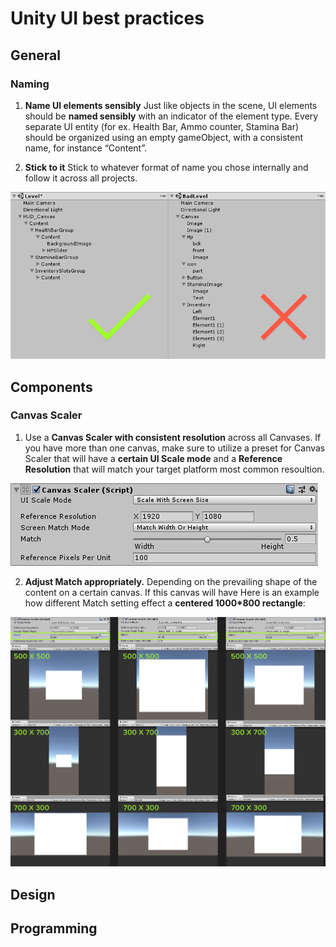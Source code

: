 
# Unity UI best practices
## General
### Naming
1. __Name UI elements sensibly__
Just like objects in the scene, UI elements should be **named sensibly** with an indicator of the element type.
Every separate UI entity (for ex. Health Bar, Ammo counter, Stamina Bar) should be organized using an empty gameObject, with a consistent name, for instance “Content”.

2. __Stick to it__
Stick to whatever format of name you chose internally and follow it across all projects.

![Alt](element_naming.png)
## Components
### Canvas Scaler
1. Use a **Canvas Scaler with consistent resolution** across all Canvases. 
If you have more than one canvas, make sure to utilize a preset for Canvas Scaler that will have a **certain UI Scale mode** and a **Reference Resolution** that will match your target platform most common resoultion.  

![Alt](canvas_scaler.png)


2. **Adjust Match appropriately.** Depending on the prevailing shape of the content on a certain canvas. If this canvas will have
Here is an example how different Match setting effect a **centered 1000*800 rectangle**:

![Alt](match_example.png)
## Design
## Programming

<!--stackedit_data:
eyJoaXN0b3J5IjpbLTY4NTQ3MzEzMiwxNTQwNzY4MjcxLDc3Nj
E3NjYyNywyOTk4NzEwMzAsLTIwMjk3Nzg3NTIsMTU1NzMzNDIz
NSw5MDg3NzU4NzksLTE3ODMyMjY2MDksLTM4MTU4MjkyMSwxND
IxMDc2NTczLC0xMjM1ODExMDQ3LC0xODQ0OTQxOTJdfQ==
-->